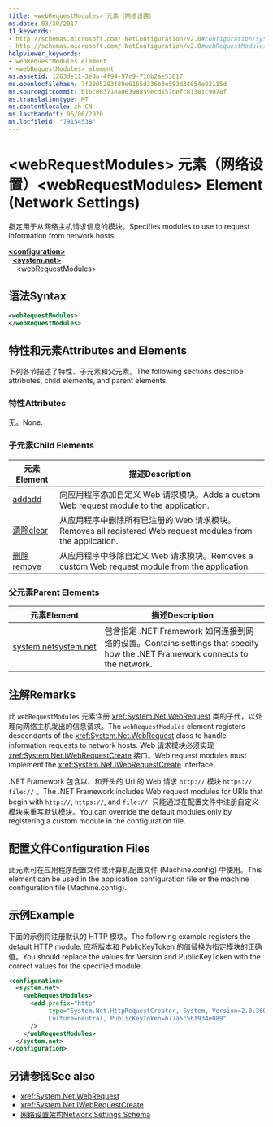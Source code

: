 ```yaml
---
title: <webRequestModules> 元素（网络设置）
ms.date: 03/30/2017
f1_keywords:
- http://schemas.microsoft.com/.NetConfiguration/v2.0#configuration/system.net/webRequestModules
- http://schemas.microsoft.com/.NetConfiguration/v2.0#webRequestModules
helpviewer_keywords:
- webRequestModules element
- <webRequestModules> element
ms.assetid: 1263de11-3e0a-4f94-97c9-710b2ae53817
ms.openlocfilehash: 7f2805283f89e6165d336b3e593d34054e02115d
ms.sourcegitcommit: b16c00371ea06398859ecd157defc81301c9070f
ms.translationtype: MT
ms.contentlocale: zh-CN
ms.lasthandoff: 06/06/2020
ms.locfileid: "79154538"
---
```

# <a name="webrequestmodules-element-network-settings"></a><span data-ttu-id="39dc8-102">\<webRequestModules> 元素（网络设置）</span><span class="sxs-lookup"><span data-stu-id="39dc8-102">\<webRequestModules> Element (Network Settings)</span></span>
<span data-ttu-id="39dc8-103">指定用于从网络主机请求信息的模块。</span><span class="sxs-lookup"><span data-stu-id="39dc8-103">Specifies modules to use to request information from network hosts.</span></span>  
  
[**\<configuration>**](../configuration-element.md)  
&nbsp;&nbsp;[**\<system.net>**](system-net-element-network-settings.md)  
&nbsp;&nbsp;&nbsp;&nbsp;\<webRequestModules>  
  
## <a name="syntax"></a><span data-ttu-id="39dc8-104">语法</span><span class="sxs-lookup"><span data-stu-id="39dc8-104">Syntax</span></span>  
  
```xml  
<webRequestModules>
</webRequestModules>  
```  
  
## <a name="attributes-and-elements"></a><span data-ttu-id="39dc8-105">特性和元素</span><span class="sxs-lookup"><span data-stu-id="39dc8-105">Attributes and Elements</span></span>  
 <span data-ttu-id="39dc8-106">下列各节描述了特性、子元素和父元素。</span><span class="sxs-lookup"><span data-stu-id="39dc8-106">The following sections describe attributes, child elements, and parent elements.</span></span>  
  
### <a name="attributes"></a><span data-ttu-id="39dc8-107">特性</span><span class="sxs-lookup"><span data-stu-id="39dc8-107">Attributes</span></span>  
 <span data-ttu-id="39dc8-108">无。</span><span class="sxs-lookup"><span data-stu-id="39dc8-108">None.</span></span>  
  
### <a name="child-elements"></a><span data-ttu-id="39dc8-109">子元素</span><span class="sxs-lookup"><span data-stu-id="39dc8-109">Child Elements</span></span>  
  
|<span data-ttu-id="39dc8-110">**元素**</span><span class="sxs-lookup"><span data-stu-id="39dc8-110">**Element**</span></span>|<span data-ttu-id="39dc8-111">**描述**</span><span class="sxs-lookup"><span data-stu-id="39dc8-111">**Description**</span></span>|  
|-----------------|---------------------|  
|[<span data-ttu-id="39dc8-112">add</span><span class="sxs-lookup"><span data-stu-id="39dc8-112">add</span></span>](add-element-for-webrequestmodules-network-settings.md)|<span data-ttu-id="39dc8-113">向应用程序添加自定义 Web 请求模块。</span><span class="sxs-lookup"><span data-stu-id="39dc8-113">Adds a custom Web request module to the application.</span></span>|  
|[<span data-ttu-id="39dc8-114">清除</span><span class="sxs-lookup"><span data-stu-id="39dc8-114">clear</span></span>](clear-element-for-webrequestmodules-network-settings.md)|<span data-ttu-id="39dc8-115">从应用程序中删除所有已注册的 Web 请求模块。</span><span class="sxs-lookup"><span data-stu-id="39dc8-115">Removes all registered Web request modules from the application.</span></span>|  
|[<span data-ttu-id="39dc8-116">删除</span><span class="sxs-lookup"><span data-stu-id="39dc8-116">remove</span></span>](remove-element-for-webrequestmodules-network-settings.md)|<span data-ttu-id="39dc8-117">从应用程序中移除自定义 Web 请求模块。</span><span class="sxs-lookup"><span data-stu-id="39dc8-117">Removes a custom Web request module from the application.</span></span>|  
  
### <a name="parent-elements"></a><span data-ttu-id="39dc8-118">父元素</span><span class="sxs-lookup"><span data-stu-id="39dc8-118">Parent Elements</span></span>  
  
|<span data-ttu-id="39dc8-119">**元素**</span><span class="sxs-lookup"><span data-stu-id="39dc8-119">**Element**</span></span>|<span data-ttu-id="39dc8-120">**描述**</span><span class="sxs-lookup"><span data-stu-id="39dc8-120">**Description**</span></span>|  
|-----------------|---------------------|  
|[<span data-ttu-id="39dc8-121">system.net</span><span class="sxs-lookup"><span data-stu-id="39dc8-121">system.net</span></span>](system-net-element-network-settings.md)|<span data-ttu-id="39dc8-122">包含指定 .NET Framework 如何连接到网络的设置。</span><span class="sxs-lookup"><span data-stu-id="39dc8-122">Contains settings that specify how the .NET Framework connects to the network.</span></span>|  
  
## <a name="remarks"></a><span data-ttu-id="39dc8-123">注解</span><span class="sxs-lookup"><span data-stu-id="39dc8-123">Remarks</span></span>  
 <span data-ttu-id="39dc8-124">此 `webRequestModules` 元素注册 <xref:System.Net.WebRequest> 类的子代，以处理向网络主机发出的信息请求。</span><span class="sxs-lookup"><span data-stu-id="39dc8-124">The `webRequestModules` element registers descendants of the <xref:System.Net.WebRequest> class to handle information requests to network hosts.</span></span> <span data-ttu-id="39dc8-125">Web 请求模块必须实现 <xref:System.Net.IWebRequestCreate> 接口。</span><span class="sxs-lookup"><span data-stu-id="39dc8-125">Web request modules must implement the <xref:System.Net.IWebRequestCreate> interface.</span></span>  
  
 <span data-ttu-id="39dc8-126">.NET Framework 包含以、和开头的 Uri 的 Web 请求 `http://` 模块 `https://` `file://` 。</span><span class="sxs-lookup"><span data-stu-id="39dc8-126">The .NET Framework includes Web request modules for URIs that begin with `http://`, `https://`, and `file://`.</span></span> <span data-ttu-id="39dc8-127">只能通过在配置文件中注册自定义模块来重写默认模块。</span><span class="sxs-lookup"><span data-stu-id="39dc8-127">You can override the default modules only by registering a custom module in the configuration file.</span></span>  
  
## <a name="configuration-files"></a><span data-ttu-id="39dc8-128">配置文件</span><span class="sxs-lookup"><span data-stu-id="39dc8-128">Configuration Files</span></span>  
 <span data-ttu-id="39dc8-129">此元素可在应用程序配置文件或计算机配置文件 (Machine.config) 中使用。</span><span class="sxs-lookup"><span data-stu-id="39dc8-129">This element can be used in the application configuration file or the machine configuration file (Machine.config).</span></span>  
  
## <a name="example"></a><span data-ttu-id="39dc8-130">示例</span><span class="sxs-lookup"><span data-stu-id="39dc8-130">Example</span></span>  
 <span data-ttu-id="39dc8-131">下面的示例将注册默认的 HTTP 模块。</span><span class="sxs-lookup"><span data-stu-id="39dc8-131">The following example registers the default HTTP module.</span></span> <span data-ttu-id="39dc8-132">应将版本和 PublicKeyToken 的值替换为指定模块的正确值。</span><span class="sxs-lookup"><span data-stu-id="39dc8-132">You should replace the values for Version and PublicKeyToken with the correct values for the specified module.</span></span>  
  
```xml  
<configuration>  
  <system.net>  
    <webRequestModules>  
      <add prefix="http"  
           type="System.Net.HttpRequestCreator, System, Version=2.0.3600.0,  
           Culture=neutral, PublicKeyToken=b77a5c561934e089"  
      />  
    </webRequestModules>  
  </system.net>  
</configuration>  
```  
  
## <a name="see-also"></a><span data-ttu-id="39dc8-133">另请参阅</span><span class="sxs-lookup"><span data-stu-id="39dc8-133">See also</span></span>

- <xref:System.Net.WebRequest>
- <xref:System.Net.IWebRequestCreate>
- [<span data-ttu-id="39dc8-134">网络设置架构</span><span class="sxs-lookup"><span data-stu-id="39dc8-134">Network Settings Schema</span></span>](index.md)
